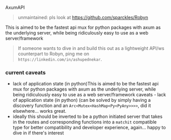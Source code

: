 
AxumAPI

> unmaintained: pls look at https://github.com/sparckles/Robyn

This is aimed to be the fastest api mux for python packages with axum as the underlying server, while being ridiculously easy to use as a web server/framework

> If someone wants to dive in and build this out as a lightweight API/ws counterpart to Robyn, ping me on `https://linkedin.com/in/ashupednekar`.

### current caveats
- lack of application state (in python)This is aimed to be the fastest api mux for python packages with axum as the underlying server, while being ridiculously easy to use as a web server/framework caveats - lack of application state (in python) 
        (can be solved by simply having a discovery function and an `Arc<Mutex<HashMap<Py<PyAny>>>>`, did it elsewhere... works great.
- ideally this should be inverted to be a python initiated server that takes in the routes and corresponding functions into a `matchit` compatible type for better compatibility and developer experience, again... happy to dive in if there's interest

